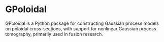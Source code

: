 # GPoloidal
GPoloidal is a Python package for constructing Gaussian process models on poloidal cross-sections, with support for nonlinear Gaussian process tomography, primarily used in fusion research.
